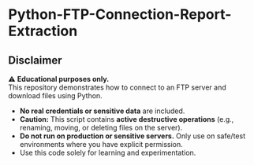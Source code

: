 # Python-FTP-Connection-Report-Extraction

## Disclaimer

⚠️ **Educational purposes only.**  
This repository demonstrates how to connect to an FTP server and download files using Python.  

- **No real credentials or sensitive data** are included.  
- **Caution:** This script contains **active destructive operations** (e.g., renaming, moving, or deleting files on the server).  
- **Do not run on production or sensitive servers.** Only use on safe/test environments where you have explicit permission.  
- Use this code solely for learning and experimentation.
